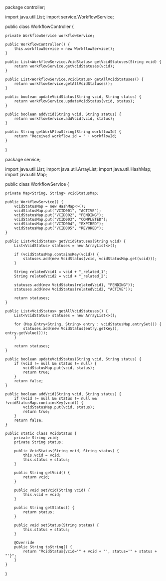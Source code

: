 package controller;

import java.util.List;
import service.WorkflowService;

public class WorkflowController {

    private WorkflowService workflowService;
    
    public WorkflowController() {
        this.workflowService = new WorkflowService();
    }
    
    public List<WorkflowService.VcidStatus> getVcidStatuses(String vcid) {
        return workflowService.getVcidStatuses(vcid);
    }
    
    public List<WorkflowService.VcidStatus> getAllVcidStatuses() {
        return workflowService.getAllVcidStatuses();
    }
    
    public boolean updateVcidStatus(String vcid, String status) {
        return workflowService.updateVcidStatus(vcid, status);
    }
    
    public boolean addVcid(String vcid, String status) {
        return workflowService.addVcid(vcid, status);
    }

    public String getWorkFlowString(String workflowId) {
        return "Received workflow.id = " + workflowId;
    }
}








package service;

import java.util.List;
import java.util.ArrayList;
import java.util.HashMap;
import java.util.Map;

public class WorkflowService {
    
    private Map<String, String> vcidStatusMap;
    
    public WorkflowService() {
        vcidStatusMap = new HashMap<>();
        vcidStatusMap.put("VCID001", "ACTIVE");
        vcidStatusMap.put("VCID002", "PENDING");
        vcidStatusMap.put("VCID003", "COMPLETED");
        vcidStatusMap.put("VCID004", "EXPIRED");
        vcidStatusMap.put("VCID005", "REVOKED");
    }
    
    public List<VcidStatus> getVcidStatuses(String vcid) {
        List<VcidStatus> statuses = new ArrayList<>();
        
        if (vcidStatusMap.containsKey(vcid)) {
            statuses.add(new VcidStatus(vcid, vcidStatusMap.get(vcid)));
        }
        
        String relatedVcid1 = vcid + "_related_1";
        String relatedVcid2 = vcid + "_related_2";
        
        statuses.add(new VcidStatus(relatedVcid1, "PENDING"));
        statuses.add(new VcidStatus(relatedVcid2, "ACTIVE"));
        
        return statuses;
    }
    
    public List<VcidStatus> getAllVcidStatuses() {
        List<VcidStatus> statuses = new ArrayList<>();
        
        for (Map.Entry<String, String> entry : vcidStatusMap.entrySet()) {
            statuses.add(new VcidStatus(entry.getKey(), entry.getValue()));
        }
        
        return statuses;
    }
    
    public boolean updateVcidStatus(String vcid, String status) {
        if (vcid != null && status != null) {
            vcidStatusMap.put(vcid, status);
            return true;
        }
        return false;
    }
    
    public boolean addVcid(String vcid, String status) {
        if (vcid != null && status != null && !vcidStatusMap.containsKey(vcid)) {
            vcidStatusMap.put(vcid, status);
            return true;
        }
        return false;
    }
    
    public static class VcidStatus {
        private String vcid;
        private String status;
        
        public VcidStatus(String vcid, String status) {
            this.vcid = vcid;
            this.status = status;
        }
        
        public String getVcid() {
            return vcid;
        }
        
        public void setVcid(String vcid) {
            this.vcid = vcid;
        }
        
        public String getStatus() {
            return status;
        }
        
        public void setStatus(String status) {
            this.status = status;
        }
        
        @Override
        public String toString() {
            return "VcidStatus{vcid='" + vcid + "', status='" + status + "'}";
        }
    }
} 

